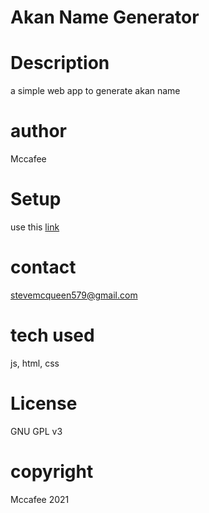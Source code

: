 # Akan Name Generator

# Description
a simple web app to generate akan name

# author
Mccafee

# Setup

use this [link](https://mccafee025.github.com/AkanNames)

# contact
stevemcqueen579@gmail.com

# tech used
js, html, css

# License
GNU GPL v3

# copyright
Mccafee 2021



